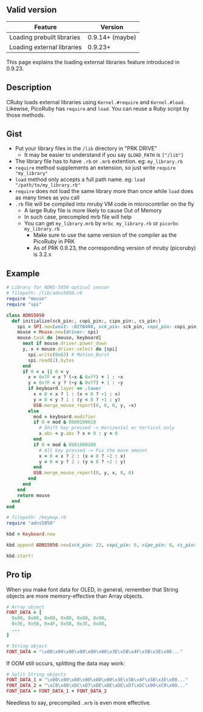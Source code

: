 ## Valid version

|Feature|Version|
|----|----|
|Loading prebuilt libraries|0.9.14+ (maybe)|
|Loading external libraries|0.9.23+|

This page explains the loading external libraries feature introduced in 0.9.23.

## Description

CRuby loads external libraries using `Kernel.#require` and `Kernel.#load`.
Likewise, PicoRuby has `require` and `load`.
You can reuse a Ruby script by those methods.

## Gist

- Put your library files in the `/lib` directory in "PRK DRIVE"
  - It may be easier to understand if you say `$LOAD_PATH` is `["/lib"]`
- The library file has to have `.rb` or `.mrb` extention. eg: `my_library.rb`
- `require` method supplements an extension, so just write `require "my_library"`
- `load` method only accepts a full path name. eg: `load "/path/to/my_library.rb"`
- `require` does not load the same library more than once while `load` does as many times as you call
- `.rb` file will be compiled into mruby VM code in microcontrller on the fly
  - A large Ruby file is more likely to cause Out of Memory
  - In such case, precompled mrb file will help
  - You can get `my_library.mrb` by `mrbc my_library.rb` or `picorbc my_library.rb`
    - Make sure to use the same version of the compiler as the PicoRuby in PRK
    - As of PRK 0.9.23, the corresponding version of mruby (picoruby) is 3.2.x

## Example

```ruby
# Library for ADNS-5050 optical sensor
# filepath: /lib/adns5050.rb
require "mouse"
require "spi"

class ADNS5050
  def initialize(sck_pin:, copi_pin:, cipo_pin:, cs_pin:)
    spi = SPI.new(unit: :BITBANG, sck_pin: sck_pin, copi_pin: copi_pin, cipo_pin: cipo_pin, cs_pin: cs_pin)
    mouse = Mouse.new(driver: spi)
    mouse.task do |mouse, keyboard|
      next if mouse.driver.power_down
      y, x = mouse.driver.select do |spi|
        spi.write(0x63) # Motion_Burst
        spi.read(2).bytes
      end
      if 0 < x || 0 < y
        x = 0x7F < x ? (~x & 0xff) + 1 : -x
        y = 0x7F < y ? (~y & 0xff) + 1 : -y
        if keyboard.layer == :lower
          x = 0 < x ? 1 : (x < 0 ? -1 : x)
          y = 0 < y ? 1 : (y < 0 ? -1 : y)
          USB.merge_mouse_report(0, 0, 0, y, -x)
        else
          mod = keyboard.modifier
          if 0 < mod & 0b00100010
            # Shift key pressed -> Horizontal or Vertical only
            x.abs < y.abs ? x = 0 : y = 0
          end
          if 0 < mod & 0b01000100
            # Alt key pressed -> Fix the move amount
            x = 0 < x ? 2 : (x < 0 ? -2 : x)
            y = 0 < y ? 2 : (y < 0 ? -2 : y)
          end
          USB.merge_mouse_report(0, y, x, 0, 0)
        end
      end
    end
    return mouse
  end
end
```

```ruby
# filepath: /keymap.rb
require "adns5050"

kbd = Keyboard.new

kbd.append ADNS5050.new(sck_pin: 23, copi_pin: 8, cipo_pin: 8, cs_pin: 9)

kbd.start!
```

## Pro tip

When you make font data for OLED, in general, remember that String objects are more memory-effective than Array objects.

```ruby
# Array object
FONT_DATA = [
  0x00, 0x00, 0x00, 0x00, 0x00, 0x00,
  0x3E, 0x5B, 0x4F, 0x5B, 0x3E, 0x00,
  ...
]
```

```ruby
# String object
FONT_DATA = "\x00\x00\x00\x00\x00\x00\x3E\x5B\x4F\x5B\x3E\x00..."
```

If OOM still occurs, splitting the data may work:

```ruby
# Split String objects
FONT_DATA_1 = "\x00\x00\x00\x00\x00\x00\x3E\x5B\x4F\x5B\x3E\x00..."
FONT_DATA_2 = "\xC0\x00\xDC\xD7\xDE\xDE\xDE\xD7\xDC\x00\xC0\x00..."
FONT_DATA = FONT_DATA_1 + FONT_DATA_2
```

Needless to say, precompiled `.mrb` is even more effective.

